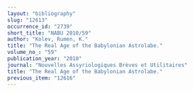 ```yaml
---
layout: "bibliography"
slug: "12613"
occurrence_id: "2739"
short_title: "NABU 2010/59"
author: "Kolev, Rumen, K."
title: "The Real Age of the Babylonian Astrolabe."
volume_no_: "59"
publication_year: "2010"
journal: "Nouvelles Assyriologiques Brèves et Utilitaires"
title: "The Real Age of the Babylonian Astrolabe."
previous_item: "12616"
---
```

